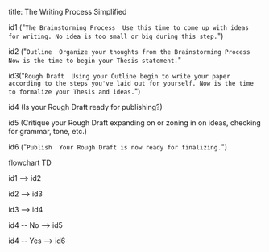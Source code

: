 title: The Writing Process Simplified

  id1 ("`The Brainstorming Process  Use this time to come up with ideas for writing. No idea is too small or big during this step.`")
  
  id2 ("`Outline  Organize your thoughts from the Brainstorming Process Now is the time to begin your Thesis statement.`"
  
  id3("`Rough Draft  Using your Outline begin to write your paper according to the steps you've laid out for yourself. Now is the time to formalize your Thesis and ideas.`")
  
  id4 (Is your Rough Draft ready for publishing?)
  
  id5 (Critique your Rough Draft expanding on or zoning in on ideas, checking for grammar, tone, etc.)
  
  id6 ("`Publish  Your Rough Draft is now ready for finalizing.`")

flowchart TD

id1 --> id2

id2 --> id3

id3 --> id4

id4 -- No --> id5

id4 -- Yes --> id6
